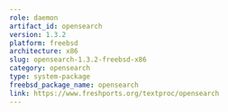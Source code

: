 ```yaml
---
role: daemon
artifact_id: opensearch
version: 1.3.2
platform: freebsd
architecture: x86
slug: opensearch-1.3.2-freebsd-x86
category: opensearch
type: system-package
freebsd_package_name: opensearch
link: https://www.freshports.org/textproc/opensearch
---
```

